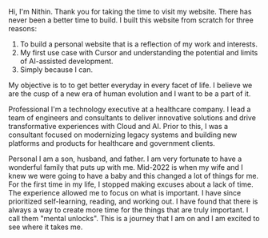 Hi, I'm Nithin. Thank you for taking the time to visit my website. There has never been a better time to build. I built this website from scratch for three reasons: 
1. To build a personal website that is a reflection of my work and interests. 
2. My first use case with Cursor and understanding the potential and limits of AI-assisted development.
3. Simply because I can.

My objective is to to get better everyday in every facet of life. I believe we are the cusp of a new era of human evolution and I want to be a part of it. 

Professional
I'm a technology executive at a healthcare company. I lead a team of engineers and consultants to deliver innovative solutions and drive transformative experiences with Cloud and AI. Prior to this, I was a consultant focused on modernizing legacy systems and building new platforms and products for healthcare and government clients. 

Personal
I am a son, husband, and father. I am very fortunate to have a wonderful family that puts up with me. Mid-2022 is when my wife and I knew we were going to have a baby and this changed a lot of things for me. For the first time in my life, I stopped making excuses about a lack of time. The experience allowed me to focus on what is important. I have since prioritized self-learning, reading, and working out. I have found that there is always a way to create more time for the things that are truly important. I call them "mental unlocks". This is a journey that I am on and I am excited to see where it takes me. 

